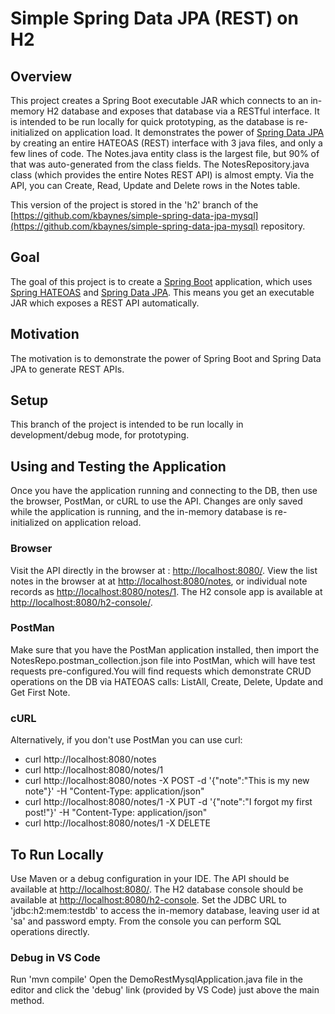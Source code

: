 # Simple Spring Data JPA (REST) on H2

## Overview
This project creates a Spring Boot executable JAR which connects to an in-memory H2 database and exposes that database via a RESTful interface. It is intended to be run locally for quick prototyping, as the database is re-initialized on application load. It demonstrates the power of [Spring Data JPA](https://spring.io/projects/spring-data-jpa) by creating an entire HATEOAS (REST) interface with 3 java files, and only a few lines of code. The Notes.java entity class is the largest file, but 90% of that was auto-generated from the class fields. The NotesRepository.java class (which provides the entire Notes REST API) is almost empty. Via the API, you can Create, Read, Update and Delete rows in the Notes table.

This version of the project is stored in the 'h2' branch of the [https://github.com/kbaynes/simple-spring-data-jpa-mysql](https://github.com/kbaynes/simple-spring-data-jpa-mysql) repository.

## Goal
The goal of this project is to create a [Spring Boot](https://spring.io/projects/spring-boot) application, which uses [Spring HATEOAS](https://spring.io/projects/spring-hateoas) and [Spring Data JPA](https://spring.io/projects/spring-data-jpa). This means you get an executable JAR which exposes a REST API automatically.

## Motivation
The motivation is to demonstrate the power of Spring Boot and Spring Data JPA to generate REST APIs.

## Setup
This branch of the project is intended to be run locally in development/debug mode, for prototyping.

## Using and Testing the Application

Once you have the application running and connecting to the DB, then use the browser, PostMan, or cURL to use the API. Changes are only saved while the application is running, and the in-memory database is re-initialized on application reload.

### Browser
Visit the API directly in the browser at : [http://localhost:8080/](http://localhost:8080/). View the list notes in the browser at at [http://localhost:8080/notes](http://localhost:8080/notes), or individual note records as [http://localhost:8080/notes/1](http://localhost:8080/notes/1). The H2 console app is available at [http://localhost:8080/h2-console/](http://localhost:8080/h2-console).

### PostMan
Make sure that you have the PostMan application installed, then import the NotesRepo.postman_collection.json file into PostMan, which will have test requests pre-configured.You will find requests which demonstrate CRUD operations on the DB via HATEOAS calls: ListAll, Create, Delete, Update and Get First Note.

### cURL
Alternatively, if you don't use PostMan you can use curl:
- curl http://localhost:8080/notes
- curl http://localhost:8080/notes/1
- curl http://localhost:8080/notes -X POST -d '{"note":"This is my new note"}' -H "Content-Type: application/json"
- curl http://localhost:8080/notes/1 -X PUT -d '{"note":"I forgot my first post!"}' -H "Content-Type: application/json"
- curl http://localhost:8080/notes/1 -X DELETE

## To Run Locally
Use Maven or a debug configuration in your IDE. The API should be available at [http://localhost:8080/](http://localhost:8080/). The H2 database console should be available at [http://localhost:8080/h2-console](http://localhost:8080/h2-console). Set the JDBC URL to 'jdbc:h2:mem:testdb' to access the in-memory database, leaving user id at 'sa' and password empty. From the console you can perform SQL operations directly.

### Debug in VS Code
Run 'mvn compile'
Open the DemoRestMysqlApplication.java file in the editor and click the 'debug' link (provided by VS Code) just above the main method.
